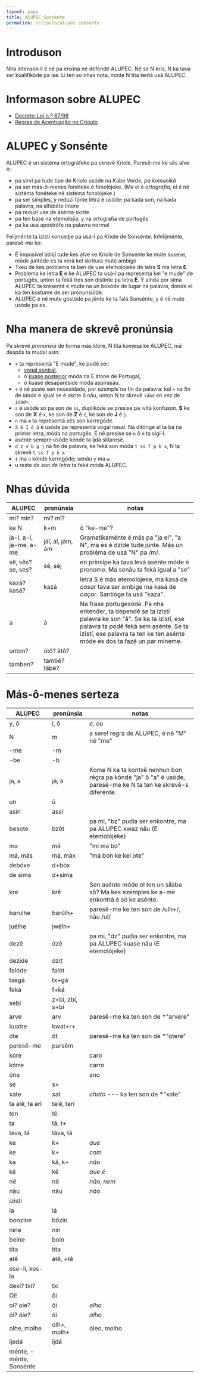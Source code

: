 ```yaml
---
layout: page
title: ALUPEC Sonsénte
permalink: /crioulo/alupec-sonsente
---
```


# Introduson

Nha intenson li é nê pa enxiná nê defendê ALUPEC.
Nê se N kris, N ka tava ser kualifikóde pa ise.
Li ten so nhas nota, móde N tita tentá usá ALUPEC.

# Informason sobre ALUPEC

- [Decreto-Lei n.º 67/98](http://alupec.kauberdi.org/decreto-lei-67-98.html)
- [Regras de Acentuação no Crioulo](https://odjudagu.blogspot.com/2020/02/regras-de-acentuacao-no-crioulo.html)

# ALUPEC y Sonsénte

ALUPEC é un sistéma ortográfeke pa skrevê Kriole. Paresê-me ke sês alve é:

- pa sirví pa tude tipe de Kriole usóde na Kabe Verde, *pa komuniká*
- pa ser más-ô-menes fonéteke ô fonolójeke.
  (Ma el é *ortografia*, el é nê sistéma fonéteke nê sistéma fonolójeke.)
- pa ser simples, y reduzí tónte létra é usóde: pa kada son, na kada palavra, na alfabéte intere
- pa reduzí use de asénte skrite
- pa ten base na etemolojia, y na ortografia de portugês
- pa ka usa apostrófe na palavra normal

Felijménte ta izistí konsedje pa usá-l pa Kriole de Sonsénte. Infelijménte, paresê-me ke:

- É imposível atinjí tude kes alve ke Kriole de Sonsénte ke mute susese,
  móde juntóde es ta verá kel skritura mute ambige
- Txeu de kes problema ta ben de use etemolojeke de letra **S** ma letra **E**.
- Problema ke letra **E** é ke ALUPEC ta usá-l pa representá kel "e mude" de portugês, unton ta fekâ
  tres son distinte pa letra **E**. Y ainda por sima ALUPEC ta kresentá e mude na un bokóde de
  lugar na palavra, donde el ka ten kostume de ser pronunsióde.
- ALUPEC é nê mute gostóde pa jénte ke ta falá Sonsénte, y é nê mute usóde pa es.

# Nha manera de skrevê pronúnsia

Pa skrevê *pronúnsia* de forma más klóre, N tita komesá ke ALUPEC, má despôs ta mudal asin:

- `+` ta representá "E mude", ke podê ser:
  - [vogal sentral](https://pt.wikipedia.org/wiki/Vogal_central),
  - ô [kuase posterior](https://pt.wikipedia.org/wiki/Vogal_posterior_fechada_n%C3%A3o_arredondada) móda na E átone de Portugal,
  - ô kuase desapareside móda aspirasãu.
- `+` é nê puste sen nesesidade, por ezemple na fin de palavra: kel `+` na fin de *idade* é igual se é skrite ô nãu, unton N ta skrevê `idád` en vez de `idád+`.
- `s` é usóde so pa son de `ss`, duplikóde se presise pa ivitá konfuson. **S** ke son de **X** é `x`, ke son de **Z** é `z`, ke son de **J** é `j`.
- `n` ma `m` ta representá sês son karregóde.
- `ã ẽ ĩ õ ũ` é usóde pa representá vogal nasal. Na ditónge el ta ba na primer letra, móda na portugês. É nê presise se `n` ô `m` ta sigí-l.
- asénte sempre usóde kónde ta ijdá sklaresê.
- `d z v b g j` na fin de palavra, ke feká son móda `t ss f p k x`, N ta skrevê `t ss f p k x`
- `i` ma `u` kónde karregóde; senãu `y` ma `w`.
- u reste *de son de letra* ta feká móda ALUPEC.

# Nhas dúvida

| ALUPEC | pronúnsia | notas                      | 
| ------ | --------- | -------------------------- |
| mi? min? | mi? mĩ?
| ke N | k+m | ô "ke-me"?
| ja-l, a-l, ja-me, a-me | jál, ál, jám, ám | Gramatikaménte é más pa "ja el", "a N", ma es é dzide tude junte. Más un probléma de usá "N" pa /m/.
| sê, sês? se, ses? | sê, sêj | en prinsipe ka tava levá asénte móde é pronome. Ma senãu ta feká igual a "se"
| kazá? kasá? | kazá | letra S é más etemolójeke, ma kasá de *casar* tava ser ambige ma kasá de *caçar*. Santióge ta usá "kaza".
| a | á | Na frase portugesóde. Pa nha entender, ta dependê se ta izistí palavra ke son "â". Se ka ta izistí, ese palavra ta podê feká sem asénte. Se ta izistí, ese palavra ta ten ke ten asénte móde es dos ta fazê un par mineme.
| unton? | ũtõ? ãtõ?
| tamben? | tambẽ? tãbẽ?

# Más-ô-menes serteza

| ALUPEC | pronúnsia | notas                      | 
| ------ | --------- | -------------------------- |
| y, ô | i, ô | *e, ou*
| N | m | a sere! regra de ALUPEC, é nê "M" nê "me"
| -me | -m
| -be | -b
| ja, a | já, á | Kome N ka ta kontxê nenhun bon régra pa kónde "ja" ô "a" é usóde, paresê-me ke N ta ten ke skrevê-s diferénte.
| un | ũ
| asin | assĩ
| besote | bzôt | pa mi, "bz" pudia ser enkontre, ma pa ALUPEC kwaz nãu (E etemolójeke)
| ma | mâ | "mi ma bo"
| má, más | má, máx | "má bon ke kel ote"
| debóxe | d+bóx
| de sima | d+sima
| kre | krê | Sen asénte móde el ten un sílaba sô? Ma kes ezemples ke a-me enkontrá é só ke asénte.
| barulhe | barúlh+ | paresê-me ke ten son de /ulh+/, nãu /ul/
| juélhe | jwélh+
| dezê | dzê | pa mi, "dz" pudia ser enkontre, ma pa ALUPEC kuase nãu (E etemolójeke)
| dezide | dzit
| falóde | falót
| txegá | tx+gá
| feká | f+ká
| sebí | z+bí, zbí, s+bí
| arve | arv | paresê-me ka ten son de \*"arvere"
| kuatre | kwat+r+
| ote | ôt | paresê-me ka ten son de \*"otere"
| paresê-me | parsêm
| kóre | | caro
| kórre | | carro
| óne | | ano
| se | s+
| xate | xat | *chato* --- ka ten son de \*"xóte"
| ta alê, ta ari | talê, tarí
| ten | tẽ
| ta | tâ, t+
| tava, tá | táva, tá
| ke | k+ | *que*
| ke | k+ | *com*
| ka | kâ, k+ | *não*
| ké | ké | *que é*
| nê | nê | *não*, *nem*
| nãu | nãu | *não*
| izistí
| la | lá
| bonzine | bõzin
| nine | nin
| boine | boin
| tita | títa
| atê | atê, +tê
| ese-li, kes-la
| dexí? txi? | txi
| Oi! | ôi
| oi? oie? | ôi | *olho*
| ói? óie? | ói | *alho*
| olhe, molhe | olh+, molh+ | óleo, molho
| ijedá | ijdá
| ménte, -ménte, Sonsénte
